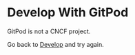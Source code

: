 # Develop With GitPod

GitPod is not a CNCF project.

Go back to [Develop](story.md) and try again.
